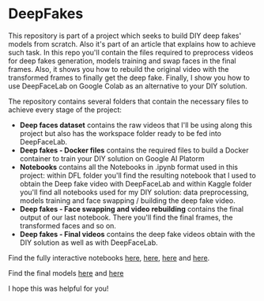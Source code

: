 # DeepFakes
This repository is part of a project which seeks to build DIY deep fakes' models from scratch. Also it's part of an article that explains how to achieve such task. In this repo you'll contain the files required to preprocess videos for deep fakes generation, models training and swap faces in the final frames. Also, it shows you how to rebuild the original video with the transformed frames to finally get the deep fake. Finally, I show you how to use DeepFaceLab on Google Colab as an alternative to your DIY solution.

The repository contains several folders that contain the necessary files to achieve every stage of the project:

* **Deep faces dataset** contains the raw videos that I'll be using along this project but also has the workspace folder ready to be fed into DeepFaceLab.
* **Deep fakes - Docker files** contains the required files to build a Docker container to train your DIY solution on Google AI Platorm
* **Notebooks** contains all the Notebooks in .ipynb format used in this project: within DFL folder you'll find the resulting notebook that I used to obtain the Deep fake video with DeepFaceLab and within Kaggle folder you'll find all notebooks used for my DIY solution: data preprocessing, models training and face swapping / building the deep fake video.
* **Deep fakes - Face swapping and video rebuilding** contains the final output of our last notebook. There you'll find the final frames, the transformed faces and so on.
* **Deep fakes - Final videos** contains the deep fake videos obtain with the DIY solution as well as with DeepFaceLab.

Find the fully interactive notebooks [here](https://www.kaggle.com/sergiovirahonda/deepfakes-preprocessing), [here](https://www.kaggle.com/sergiovirahonda/deepfakes-model-training), [here](https://www.kaggle.com/sergiovirahonda/deepfakes-face-swapping) and [here](https://colab.research.google.com/drive/1jSK1pxyc83SwkeIpGuGDk7p43T7P5NZM?usp=sharing).

Find the final models [here](https://www.kaggleusercontent.com/kf/54602307/eyJhbGciOiJkaXIiLCJlbmMiOiJBMTI4Q0JDLUhTMjU2In0..hfyoww6gqfmRVBq-B3Kmnw.6f5odYX8_zZhQlLcylFj5va4rif00UqDEdWAXGiUypxooD8S9fIDveojg6JmPmxxyxMGe79doWrc7nbK76bAO8-HAsnaXLuxg64azpO_wAi-W1t7nNhch0HcrxxaOUYLXOTP3ewgoE6UJsp4rGtAAj90iLlP_tq4WnTd_zGhhPr4XRnBZF_g0FQG3IEOMBd99g6C9W-XRcgQ3Do5OHwGsgiNpT1mNe6Rnm6lecaB1FjD-KXe0gfeaBFWdb6Z2QeF6mpAPAvUUoeWS2T3IAbB4gy_BuMZ6m3dwgA3mtfRGX7qDGgPw_A9jEV0xGz-PLEbC_JV3C7A3SCxU6H5OroZBPYiJHk2lL24HDa4t2XY0NjMWXTTXWdCzbZidWGREN96jtUVEHj2EngbrJ_N8z3oazntANxdMuWGubtCZkUU9xkgmq9_EK5ULv7b0iq6KlBfggvXkA2oMZs38r0iLO7fahOJgHiyQknQpAG5TD6mib0h26OitORdEB-TmVfA6nrUypDJ93vLBlqIz6W5qUtoTLZIqZxozpStZVpLc54lnnv-xQbUSfGJVT-h2Rt_lJG9GMmc61gJ9LdzLSvTnyk-tqN4s4ddVq_p7r-AVwhU9FjsElQPbPuhVRWHTw_Ff7oNnLTdJJvwNTSGU04_dNVSLeam4p0Eb4CSgiUNxMb7RJ0._aMr_y0Vgfky3sBsU_zDlg/autoencoder_a.hdf5) and [here](https://www.kaggleusercontent.com/kf/54602307/eyJhbGciOiJkaXIiLCJlbmMiOiJBMTI4Q0JDLUhTMjU2In0..hfyoww6gqfmRVBq-B3Kmnw.6f5odYX8_zZhQlLcylFj5va4rif00UqDEdWAXGiUypxooD8S9fIDveojg6JmPmxxyxMGe79doWrc7nbK76bAO8-HAsnaXLuxg64azpO_wAi-W1t7nNhch0HcrxxaOUYLXOTP3ewgoE6UJsp4rGtAAj90iLlP_tq4WnTd_zGhhPr4XRnBZF_g0FQG3IEOMBd99g6C9W-XRcgQ3Do5OHwGsgiNpT1mNe6Rnm6lecaB1FjD-KXe0gfeaBFWdb6Z2QeF6mpAPAvUUoeWS2T3IAbB4gy_BuMZ6m3dwgA3mtfRGX7qDGgPw_A9jEV0xGz-PLEbC_JV3C7A3SCxU6H5OroZBPYiJHk2lL24HDa4t2XY0NjMWXTTXWdCzbZidWGREN96jtUVEHj2EngbrJ_N8z3oazntANxdMuWGubtCZkUU9xkgmq9_EK5ULv7b0iq6KlBfggvXkA2oMZs38r0iLO7fahOJgHiyQknQpAG5TD6mib0h26OitORdEB-TmVfA6nrUypDJ93vLBlqIz6W5qUtoTLZIqZxozpStZVpLc54lnnv-xQbUSfGJVT-h2Rt_lJG9GMmc61gJ9LdzLSvTnyk-tqN4s4ddVq_p7r-AVwhU9FjsElQPbPuhVRWHTw_Ff7oNnLTdJJvwNTSGU04_dNVSLeam4p0Eb4CSgiUNxMb7RJ0._aMr_y0Vgfky3sBsU_zDlg/autoencoder_b.hdf5)

I hope this was helpful for you!

